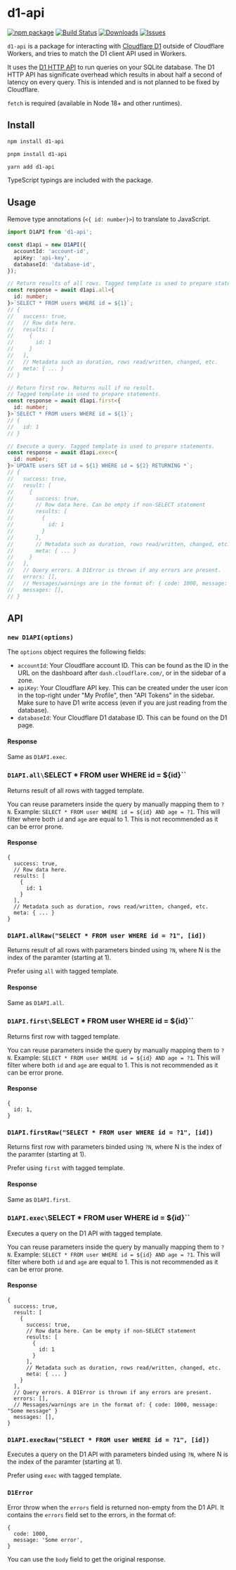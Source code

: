 # d1-api

[![npm package][npm-img]][npm-url]
[![Build Status][build-img]][build-url]
[![Downloads][downloads-img]][downloads-url]
[![Issues][issues-img]][issues-url]

`d1-api` is a package for interacting with [Cloudflare D1](https://developers.cloudflare.com/d1/) outside of Cloudflare Workers, and tries to match the D1 client API used in Workers.

It uses the [D1 HTTP API](https://developers.cloudflare.com/api/operations/cloudflare-d1-query-database) to run queries on your SQLite database. The D1 HTTP API has significate overhead which results in about half a second of latency on every query. This is intended and is not planned to be fixed by Cloudflare.

`fetch` is required (available in Node 18+ and other runtimes).

## Install

```bash
npm install d1-api
```

```bash
pnpm install d1-api
```

```bash
yarn add d1-api
```

TypeScript typings are included with the package.

## Usage

Remove type annotations (`<{ id: number}>`) to translate to JavaScript.

```ts
import D1API from 'd1-api';

const d1api = new D1API({
  accountId: 'account-id',
  apiKey: 'api-key',
  databaseId: 'database-id',
});

// Return results of all rows. Tagged template is used to prepare statements.
const response = await d1api.all<{
  id: number;
}>`SELECT * FROM users WHERE id = ${1}`;
// {
//   success: true,
//   // Row data here.
//   results: [
//     {
//       id: 1
//     }
//   ],
//   // Metadata such as duration, rows read/written, changed, etc.
//   meta: { ... }
// }

// Return first row. Returns null if no result.
// Tagged template is used to prepare statements.
const response = await d1api.first<{
  id: number;
}>`SELECT * FROM users WHERE id = ${1}`;
// {
//   id: 1
// }

// Execute a query. Tagged template is used to prepare statements.
const response = await d1api.exec<{
  id: number;
}>`UPDATE users SET id = ${1} WHERE id = ${2} RETURNING *`;
// {
//   success: true,
//   result: [
//     {
//       success: true,
//       // Row data here. Can be empty if non-SELECT statement
//       results: [
//         {
//           id: 1
//         }
//       ],
//       // Metadata such as duration, rows read/written, changed, etc.
//       meta: { ... }
//     }
//   ],
//   // Query errors. A D1Error is thrown if any errors are present.
//   errors: [],
//   // Messages/warnings are in the format of: { code: 1000, message: "Some message" }
//   messages: [],
// }
```

## API

### `new D1API(options)`

The `options` object requires the following fields:

- `accountId`: Your Cloudflare account ID. This can be found as the ID in the URL on the dashboard after `dash.cloudflare.com/`, or in the sidebar of a zone.
- `apiKey`: Your Cloudflare API key. This can be created under the user icon in the top-right under "My Profile", then "API Tokens" in the sidebar. Make sure to have D1 write access (even if you are just reading from the database).
- `databaseId`: Your Cloudflare D1 database ID. This can be found on the D1 page.

#### Response

Same as `D1API.exec`.

### `D1API.all\`SELECT \* FROM user WHERE id = ${id}\``

Returns result of all rows with tagged template.

You can reuse parameters inside the query by manually mapping them to `?N`. Example: `SELECT * FROM user WHERE id = ${id} AND age = ?1`. This will filter where both `id` and `age` are equal to 1. This is not recommended as it can be error prone.

#### Response

```json5
{
  success: true,
  // Row data here.
  results: [
    {
      id: 1
    }
  ],
  // Metadata such as duration, rows read/written, changed, etc.
  meta: { ... }
}
```

### `D1API.allRaw("SELECT * FROM user WHERE id = ?1", [id])`

Returns result of all rows with parameters binded using `?N`, where N is the index of the paramter (starting at 1).

Prefer using `all` with tagged template.

#### Response

Same as `D1API.all`.

### `D1API.first\`SELECT \* FROM user WHERE id = ${id}\``

Returns first row with tagged template.

You can reuse parameters inside the query by manually mapping them to `?N`. Example: `SELECT * FROM user WHERE id = ${id} AND age = ?1`. This will filter where both `id` and `age` are equal to 1. This is not recommended as it can be error prone.

#### Response

```json5
{
  id: 1,
}
```

### `D1API.firstRaw("SELECT * FROM user WHERE id = ?1", [id])`

Returns first row with parameters binded using `?N`, where N is the index of the paramter (starting at 1).

Prefer using `first` with tagged template.

#### Response

Same as `D1API.first`.

### `D1API.exec\`SELECT \* FROM user WHERE id = ${id}\``

Executes a query on the D1 API with tagged template.

You can reuse parameters inside the query by manually mapping them to `?N`. Example: `SELECT * FROM user WHERE id = ${id} AND age = ?1`. This will filter where both `id` and `age` are equal to 1. This is not recommended as it can be error prone.

#### Response

```json5
{
  success: true,
  result: [
    {
      success: true,
      // Row data here. Can be empty if non-SELECT statement
      results: [
        {
          id: 1
        }
      ],
      // Metadata such as duration, rows read/written, changed, etc.
      meta: { ... }
    }
  ],
  // Query errors. A D1Error is thrown if any errors are present.
  errors: [],
  // Messages/warnings are in the format of: { code: 1000, message: "Some message" }
  messages: [],
}
```

### `D1API.execRaw("SELECT * FROM user WHERE id = ?1", [id])`

Executes a query on the D1 API with parameters binded using `?N`, where N is the index of the paramter (starting at 1).

Prefer using `exec` with tagged template.

### `D1Error`

Error throw when the `errors` field is returned non-empty from the D1 API. It contains the `errors` field set to the errors, in the format of:

```json5
{
  code: 1000,
  message: 'Some error',
}
```

You can use the `body` field to get the original response.

[build-img]: https://github.com/Cretezy/d1-api/actions/workflows/release.yml/badge.svg
[build-url]: https://github.com/Cretzy/d1-api/actions/workflows/release.yml
[downloads-img]: https://img.shields.io/npm/dt/d1-api
[downloads-url]: https://www.npmtrends.com/d1-api
[npm-img]: https://img.shields.io/npm/v/d1-api
[npm-url]: https://www.npmjs.com/package/d1-api
[issues-img]: https://img.shields.io/github/issues/Cretezy/d1-api
[issues-url]: https://github.com/Cretezy/d1-api/issues
